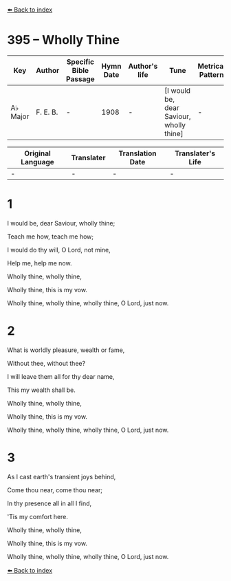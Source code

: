 [⬅️ Back to index](../README.md)

# 395 – Wholly Thine

Key | Author   | Specific Bible Passage     |Hymn Date |Author's life |Tune |Metrical Pattern   |Composer/Source
-- | --------- | ---------------------------|----------|--------------|-----|-------------------|-------------  
A♭ Major |F. E. B. |- |1908 |- |[I would be, dear Saviour, wholly thine] |- |F. E. Belden

Original Language | Translater | Translation Date   | Translater's Life  
----------------- | --------- | --------------------|-------------     
\- |- |- |-




# 1

I would be, dear Saviour, wholly thine;

Teach me how, teach me how;

I would do thy will, O Lord, not mine,

Help me, help me now.

Wholly thine, wholly thine,

Wholly thine, this is my vow.

Wholly thine, wholly thine, wholly thine, O Lord, just now.



# 2

What is worldly pleasure, wealth or fame,

Without thee, without thee?

I will leave them all for thy dear name,

This my wealth shall be. 

Wholly thine, wholly thine,

Wholly thine, this is my vow.

Wholly thine, wholly thine, wholly thine, O Lord, just now.



# 3

As I cast earth's transient joys behind,

Come thou near, come thou near;

In thy presence all in all I find,

'Tis my comfort here.

Wholly thine, wholly thine,

Wholly thine, this is my vow.

Wholly thine, wholly thine, wholly thine, O Lord, just now.



[⬅️ Back to index](../README.md)
